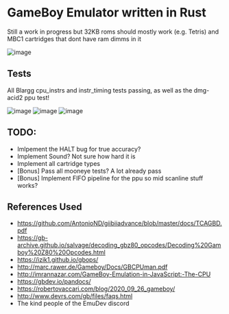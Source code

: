 # GameBoy Emulator written in Rust

Still a work in progress but 32KB roms should mostly work (e.g. Tetris) and MBC1 cartridges that dont have ram dimms in it

![image](https://user-images.githubusercontent.com/16002713/117520192-ebc23900-af9e-11eb-94b0-c4e67b1e6ac6.png)

## Tests
All Blargg cpu_instrs and instr_timing tests passing, as well as the dmg-acid2 ppu test!

![image](https://user-images.githubusercontent.com/16002713/117557463-0235c680-b06b-11eb-969c-40ea69976beb.png)
![image](https://user-images.githubusercontent.com/16002713/117734032-83679780-b1ea-11eb-868f-7b937e2e6cd8.png)
![image](https://user-images.githubusercontent.com/16002713/117857229-74cdbe80-b284-11eb-833e-98285873fbfe.png)


## TODO:
- Imlpement the HALT bug for true accuracy?
- Implement Sound? Not sure how hard it is
- Implement all cartridge types
- [Bonus] Pass all mooneye tests? A lot already pass
- [Bonus] Implement FIFO pipeline for the ppu so mid scanline stuff works?

## References Used
- https://github.com/AntonioND/giibiiadvance/blob/master/docs/TCAGBD.pdf
- https://gb-archive.github.io/salvage/decoding_gbz80_opcodes/Decoding%20Gamboy%20Z80%20Opcodes.html
- https://izik1.github.io/gbops/
- http://marc.rawer.de/Gameboy/Docs/GBCPUman.pdf
- http://imrannazar.com/GameBoy-Emulation-in-JavaScript:-The-CPU
- https://gbdev.io/pandocs/
- https://robertovaccari.com/blog/2020_09_26_gameboy/
- http://www.devrs.com/gb/files/faqs.html
- The kind people of the EmuDev discord
